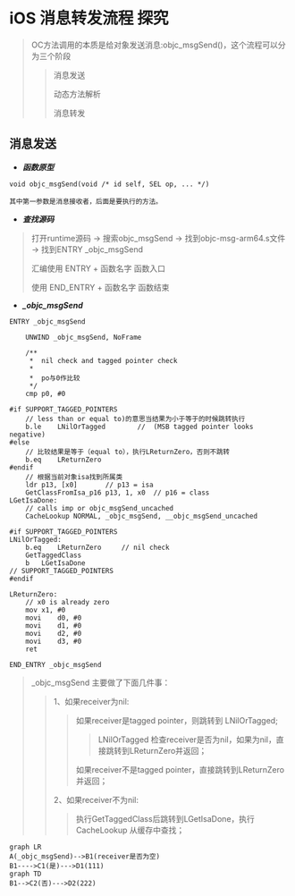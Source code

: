 # iOS 消息转发流程 探究

> OC方法调用的本质是给对象发送消息:objc_msgSend()，这个流程可以分为三个阶段
> > 消息发送
> > 
> > 动态方法解析
> > 
> > 消息转发

## **消息发送**

* ***函数原型***

```
void objc_msgSend(void /* id self, SEL op, ... */)

其中第一参数是消息接收者，后面是要执行的方法。
```
* ***查找源码***

> 打开runtime源码 -> 搜索objc_msgSend -> 找到objc-msg-arm64.s文件 -> 找到ENTRY _objc_msgSend
> 
> 汇编使用 ENTRY + 函数名字 函数入口
> 
> 使用 END_ENTRY + 函数名字 函数结束

* ***_objc_msgSend***
```
ENTRY _objc_msgSend

	UNWIND _objc_msgSend, NoFrame

	/** 
	 *  nil check and tagged pointer check
	 *
	 *  po与0作比较
	 */ 
	cmp	p0, #0
	
#if SUPPORT_TAGGED_POINTERS
	// less than or equal to)的意思当结果为小于等于的时候跳转执行
	b.le	LNilOrTagged		//  (MSB tagged pointer looks negative)
#else
	// 比较结果是等于（equal to），执行LReturnZero，否则不跳转
	b.eq	LReturnZero
#endif
	// 根据当前对象isa找到所属类
	ldr	p13, [x0]		// p13 = isa
	GetClassFromIsa_p16 p13, 1, x0	// p16 = class
LGetIsaDone:
	// calls imp or objc_msgSend_uncached
	CacheLookup NORMAL, _objc_msgSend, __objc_msgSend_uncached

#if SUPPORT_TAGGED_POINTERS
LNilOrTagged:
	b.eq	LReturnZero		// nil check
	GetTaggedClass
	b	LGetIsaDone
// SUPPORT_TAGGED_POINTERS
#endif

LReturnZero:
	// x0 is already zero
	mov	x1, #0
	movi	d0, #0
	movi	d1, #0
	movi	d2, #0
	movi	d3, #0
	ret
	
END_ENTRY _objc_msgSend
```
> _objc_msgSend 主要做了下面几件事：
> 
> > 1、如果receiver为nil:
> >
> > > 如果receiver是tagged pointer，则跳转到 LNilOrTagged;
> > > 
> > > > LNilOrTagged 检查receiver是否为nil，如果为nil，直接跳转到LReturnZero并返回；
> > > > 
> > > 如果receiver不是tagged pointer，直接跳转到LReturnZero并返回；
> > > >
> > 2、如果receiver不为nil:
> > 
> > > 执行GetTaggedClass后跳转到LGetIsaDone，执行 CacheLookup 从缓存中查找；
> > > 

```mermaid
graph LR
A(_objc_msgSend)-->B1(receiver是否为空)
B1---->C1(是)--->D1(111)
graph TD
B1-->C2(否)--->D2(222)

```
